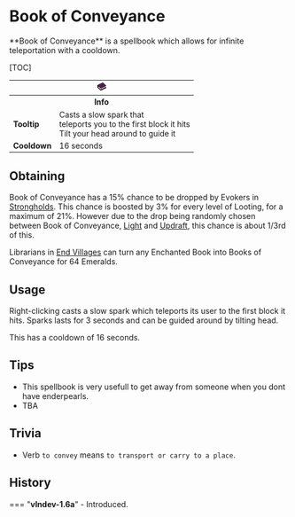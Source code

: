 # Book of Conveyance

<div class="result kohara-infobox-grid" markdown>
<div markdown class="kohara-infobox-text">
**Book of Conveyance** is a spellbook which allows for infinite teleportation with a cooldown.

[TOC]

</div>
<div class="kohara-infobox-table">
  <table id="kohara-infobox--item">
	<tr>
		<th colspan="2" class="kohara-infobox--top-image"><img src="../../../assets/items/book_of_conveyance.png"></th>
	</tr>
    <tr>
		<th colspan="2">Info</th>
	</tr>
	<tr>
		<td><b>Tooltip</b></td>
		<td>Casts a slow spark that
		<br>
		teleports you to the first block it hits
		<br>
		Tilt your head around to guide it
		</td>
	</tr>
	<tr>
		<td><b>Cooldown</b></td>
		<td>16 seconds</td>
	</tr>
</table>
</div>
</div>

## Obtaining
Book of Conveyance has a 15% chance to be dropped by Evokers in [Strongholds](../../structures/stronghold.md). This chance is boosted by 3% for every level of Looting, for a maximum of 21%. However due to the drop being randomly chosen between Book of Conveyance, [Light](light.md) and [Updraft](updraft.md), this chance is about 1/3rd of this.

Librarians in [End Villages](../../structures/end_village.md) can turn any Enchanted Book into Books of Conveyance for 64 <i class="icon-minecraft icon-minecraft-emerald"></i>Emeralds.

## Usage
Right-clicking casts a slow spark which teleports its user to the first block it hits. Sparks lasts for 3 seconds and can be guided around by tilting head.

This has a cooldown of 16 seconds.

## Tips 
- This spellbook is very usefull to get away from someone when you dont have enderpearls.
- TBA

## Trivia
- Verb `to convey` means `to transport or carry to a place`.

## History
=== "**vIndev-1.6a**"
    - Introduced.
